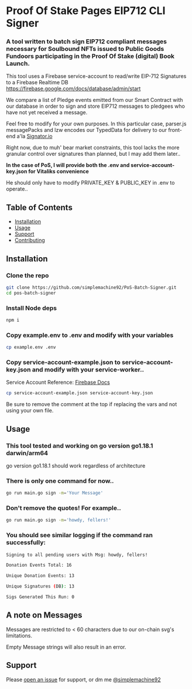 # Proof Of Stake Pages EIP712 CLI Signer

### A tool written to batch sign EIP712 compliant messages necessary for **Soulbound** NFTs issued to Public Goods Fundoors participating in the Proof Of Stake (digital) Book Launch.

This tool uses a Firebase service-account to read/write EIP-712 Signatures to a Firebase Realtime DB
https://firebase.google.com/docs/database/admin/start

We compare a list of Pledge events emitted from our Smart Contract with our database in order to sign and store EIP712 messages to pledgees who have not yet received a message.

Feel free to modify for your own purposes. In this particular case, parser.js messagePacks and lzw encodes our TypedData for delivery to our front-end a'la [Signator.io](https://github.com/scaffold-eth/scaffold-eth/tree/signatorio)

Right now, due to muh' bear market constraints, this tool lacks the more granular control over signatures than planned, but I may add them later..

**In the case of PoS, I will provide both the .env and service-account-key.json for Vitaliks convenience**

He should only have to modify PRIVATE_KEY & PUBLIC_KEY in .env to operate..

## Table of Contents

- [Installation](#installation)
- [Usage](#usage)
- [Support](#support)
- [Contributing](#contributing)

## Installation

### Clone the repo

```sh
git clone https://github.com/simplemachine92/PoS-Batch-Signer.git
cd pos-batch-signer
```

### Install Node deps

```sh
npm i
```

### Copy example.env to .env and modify with your variables

```sh
cp example.env .env
```

### Copy service-account-example.json to service-account-key.json and modify with your service-worker..

Service Account Reference: [Firebase Docs](https://firebase.google.com/support/guides/service-accounts)

```sh
cp service-account-example.json service-account-key.json
```

Be sure to remove the comment at the top if replacing the vars and not using your own file.

## Usage

### This tool tested and working on go version go1.18.1 darwin/arm64

go version go1.18.1 should work regardless of architecture

### There is only **one** command for now..

```sh
go run main.go sign -m='Your Message'
```

### **Don't remove the quotes!** For example..

```sh
go run main.go sign -m='howdy, fellers!'
```

### You should see similar logging if the command ran successfully:

```sh
Signing to all pending users with Msg: howdy, fellers!

Donation Events Total: 16

Unique Donation Events: 13

Unique Signatures (DB): 13

Sigs Generated This Run: 0
```

## A note on Messages

Messages are restricted to < 60 characters due to our on-chain svg's limitations.

Empty Message strings will also result in an error.

## Support

Please [open an issue](https://github.com/simplemachine92/PoS-Batch-Signer/issues/new) for support, or dm me [@simplemachine92](https://twitter.com/SimpleMachine92)
